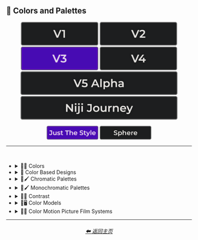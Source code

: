 <h2>🎨 Colors and Palettes</h2>

<div align="center">

[<img src="/Images/Repo_Parts/Buttons/Version_Buttons/button_version_V1_inactive.webp?raw=true" alt="MidJourney V1" height="64" />](/Pages/MJ_V1/Style_Pages/Sphere/Colors_and_Palettes.md)
[<img src="/Images/Repo_Parts/Buttons/Version_Buttons/button_version_V2_inactive.webp?raw=true" alt="MidJourney V2" height="64" />](/Pages/MJ_V2/Style_Pages/Sphere/Colors_and_Palettes.md)
[<img src="/Images/Repo_Parts/Buttons/Version_Buttons/button_version_V3_active.webp?raw=true" alt="MidJourney V3" height="64" />](/Pages/MJ_V3/Style_Pages/Just_The_Style/Colors_and_Palettes.md)
[<img src="/Images/Repo_Parts/Buttons/Version_Buttons/button_version_V4_inactive.webp?raw=true" alt="MidJourney V4" height="64" />](/Pages/MJ_V4/Style_Pages/Just_The_Style/Colors_and_Palettes.md)
<br>
[<img src="/Images/Repo_Parts/Buttons/Version_Buttons/button_version_V5_Alpha_inactive_half.webp?raw=true" alt="MidJourney V5" height="64" />](/Pages/MJ_V5/Style_Pages/Just_The_Style/Colors_and_Palettes.md)
[<img src="/Images/Repo_Parts/Buttons/Version_Buttons/button_version_niji_inactive_half.webp?raw=true" alt="Niji Journey" height="64" />](/Pages/Niji_Journey/Style_Pages/Colors_and_Palettes.md)

[<img src="/Images/Repo_Parts/Buttons/Image_Type_Buttons/button_just_the_style_active.webp?raw=true" alt="Just The Style" width="140.5" />](/Pages/MJ_V3/Style_Pages/Just_The_Style/Colors_and_Palettes.md)
[<img src="/Images/Repo_Parts/Buttons/Image_Type_Buttons/button_sphere_inactive.webp?raw=true" alt="Sphere" width="140.5" />](/Pages/MJ_V3/Style_Pages/Sphere/Colors_and_Palettes.md)

</div>

<hr>
<br>


- <details><summary>🎨🔴 Colors</summary><p>


	- <details><summary>🎨🔴 Basic Colors</summary><p><div align="center">

		| White | Black | Brown |
		| :-: | :-: | :-: |
		| <img src="/Images/MJ_V3/MidJourney_Styles/Colors/Basic_Colors/White.webp?raw=true" width="256" /> | <img src="/Images/MJ_V3/MidJourney_Styles/Colors/Basic_Colors/Black.webp?raw=true" width="256" /> | <img src="/Images/MJ_V3/MidJourney_Styles/Colors/Basic_Colors/Brown.webp?raw=true" width="256" /> |
		
		<br>
		
		| Light-Gray | Gray | Dark-Gray |
		| :-: | :-: | :-: |
		| <img src="/Images/MJ_V3/MidJourney_Styles/Colors/Basic_Colors/Light-Gray.webp?raw=true" width="256" /> | <img src="/Images/MJ_V3/MidJourney_Styles/Colors/Basic_Colors/Gray.webp?raw=true" width="256" /> | <img src="/Images/MJ_V3/MidJourney_Styles/Colors/Basic_Colors/Dark-Gray.webp?raw=true" width="256" /> |
		
		<br>
		
		| Maroon | Red | Orange |
		| :-: | :-: | :-: |
		| <img src="/Images/MJ_V3/MidJourney_Styles/Colors/Basic_Colors/Maroon.webp?raw=true" width="256" /> | <img src="/Images/MJ_V3/MidJourney_Styles/Colors/Basic_Colors/Red.webp?raw=true" width="256" /> | <img src="/Images/MJ_V3/MidJourney_Styles/Colors/Basic_Colors/Orange.webp?raw=true" width="256" /> |
		
		<br>
		
		| Yellow | Lime | Green |
		| :-: | :-: | :-: |
		| <img src="/Images/MJ_V3/MidJourney_Styles/Colors/Basic_Colors/Yellow.webp?raw=true" width="256" /> | <img src="/Images/MJ_V3/MidJourney_Styles/Colors/Basic_Colors/Lime.webp?raw=true" width="256" /> | <img src="/Images/MJ_V3/MidJourney_Styles/Colors/Basic_Colors/Green.webp?raw=true" width="256" /> |

		<br>
		
		| Cyan | Teal | Blue |
		| :-: | :-: | :-: |
		| <img src="/Images/MJ_V3/MidJourney_Styles/Colors/Basic_Colors/Cyan.webp?raw=true" width="256" /> | <img src="/Images/MJ_V3/MidJourney_Styles/Colors/Basic_Colors/Teal.webp?raw=true" width="256" /> | <img src="/Images/MJ_V3/MidJourney_Styles/Colors/Basic_Colors/Blue.webp?raw=true" width="256" /> |
		
		<br>
		
		| Indigo | Purple | Violet |
		| :-: | :-: | :-: |
		| <img src="/Images/MJ_V3/MidJourney_Styles/Colors/Basic_Colors/Indigo.webp?raw=true" width="256" /> | <img src="/Images/MJ_V3/MidJourney_Styles/Colors/Basic_Colors/Purple.webp?raw=true" width="256" /> | <img src="/Images/MJ_V3/MidJourney_Styles/Colors/Basic_Colors/Violet.webp?raw=true" width="256" /> |
		
		<br>
		
		| Fuchsia | Magenta | Pink |
		| :-: | :-: | :-: |
		| <img src="/Images/MJ_V3/MidJourney_Styles/Colors/Basic_Colors/Fuchsia.webp?raw=true" width="256" /> | <img src="/Images/MJ_V3/MidJourney_Styles/Colors/Basic_Colors/Magenta.webp?raw=true" width="256" /> | <img src="/Images/MJ_V3/MidJourney_Styles/Colors/Basic_Colors/Pink.webp?raw=true" width="256" /> |

		</div></p></details>


	- <details><summary>🎨🔵 Extended Colors</summary><p><div align="center">

		| Tan | Beige |
		| :-: | :-: |
		| <img src="/Images/MJ_V3/MidJourney_Styles/Colors/Extended_Colors/Tan.webp?raw=true" width="256" /> | <img src="/Images/MJ_V3/MidJourney_Styles/Colors/Extended_Colors/Beige.webp?raw=true" width="256" /> |

		<br>

		| Blush | Scarlet |
		| :-: | :-: |
		| <img src="/Images/MJ_V3/MidJourney_Styles/Wave_14/Blush.webp?raw=true" width="256" /> | <img src="/Images/MJ_V3/MidJourney_Styles/Colors/Extended_Colors/Scarlet.webp?raw=true" width="256" /> |
		
		<br>
		
		| Olive-Green | Chartreuse |
		| :-: | :-: |
		| <img src="/Images/MJ_V3/MidJourney_Styles/Colors/Extended_Colors/Olive-Green.webp?raw=true" width="256" /> | <img src="/Images/MJ_V3/MidJourney_Styles/Colors/Extended_Colors/Chartreuse.webp?raw=true" width="256" /> |
		
		<br>
		
		| Turquoise | Aqua | Azure |
		| :-: | :-: | :-: |
		| <img src="/Images/MJ_V3/MidJourney_Styles/Colors/Extended_Colors/Turquoise.webp?raw=true" width="256" /> | <img src="/Images/MJ_V3/MidJourney_Styles/Colors/Extended_Colors/Aqua.webp?raw=true" width="256" /> | <img src="/Images/MJ_V3/MidJourney_Styles/Colors/Extended_Colors/Azure.webp?raw=true" width="256" /> |

		</div></p></details>


	- <details><summary>🎨⚫ Dark Variations</summary><p><div align="center">

		| Dark-White | Dark-Brown |
		| :-: | :-: |
		| <img src="/Images/MJ_V3/MidJourney_Styles/Colors/Dark_Colors/Dark-White.webp?raw=true" width="256" /> | <img src="/Images/MJ_V3/MidJourney_Styles/Colors/Dark_Colors/Dark-Brown.webp?raw=true" width="256" /> |
		
		<br>
		
		| Dark-Maroon | Dark-Red | Dark-Orange |
		| :-: | :-: | :-: |
		| <img src="/Images/MJ_V3/MidJourney_Styles/Colors/Dark_Colors/Dark-Maroon.webp?raw=true" width="256" /> | <img src="/Images/MJ_V3/MidJourney_Styles/Colors/Dark_Colors/Dark-Red.webp?raw=true" width="256" /> | <img src="/Images/MJ_V3/MidJourney_Styles/Colors/Dark_Colors/Dark-Orange.webp?raw=true" width="256" /> |
		
		<br>
		
		| Dark-Yellow | Dark-Lime | Dark-Green |
		| :-: | :-: | :-: |
		| <img src="/Images/MJ_V3/MidJourney_Styles/Colors/Dark_Colors/Dark-Yellow.webp?raw=true" width="256" /> | <img src="/Images/MJ_V3/MidJourney_Styles/Colors/Dark_Colors/Dark-Lime.webp?raw=true" width="256" /> | <img src="/Images/MJ_V3/MidJourney_Styles/Colors/Dark_Colors/Dark-Green.webp?raw=true" width="256" /> |

		<br>
		
		| Dark-Cyan | Dark-Blue |
		| :-: | :-: |
		| <img src="/Images/MJ_V3/MidJourney_Styles/Colors/Dark_Colors/Dark-Cyan.webp?raw=true" width="256" /> | <img src="/Images/MJ_V3/MidJourney_Styles/Colors/Dark_Colors/Dark-Blue.webp?raw=true" width="256" /> |
		
		<br>
		
		| Dark-Purple | Dark-Magenta | Dark-Pink |
		| :-: | :-: | :-: |
		| <img src="/Images/MJ_V3/MidJourney_Styles/Colors/Dark_Colors/Dark-Purple.webp?raw=true" width="256" /> | <img src="/Images/MJ_V3/MidJourney_Styles/Colors/Dark_Colors/Dark-Magenta.webp?raw=true" width="256" /> | <img src="/Images/MJ_V3/MidJourney_Styles/Colors/Dark_Colors/Dark-Pink.webp?raw=true" width="256" /> |

		</div></p></details>


	- <details><summary>🎨⚪ Light Variations</summary><p><div align="center">

		| Light-Black | Light-Brown |
		| :-: | :-: |
		| <img src="/Images/MJ_V3/MidJourney_Styles/Colors/Light_Colors/Light-Black.webp?raw=true" width="256" /> | <img src="/Images/MJ_V3/MidJourney_Styles/Colors/Light_Colors/Light-Brown.webp?raw=true" width="256" /> |
		
		<br>
		
		| Light-Maroon | Light-Red | Light-Orange |
		| :-: | :-: | :-: |
		| <img src="/Images/MJ_V3/MidJourney_Styles/Colors/Light_Colors/Light-Maroon.webp?raw=true" width="256" /> | <img src="/Images/MJ_V3/MidJourney_Styles/Colors/Light_Colors/Light-Red.webp?raw=true" width="256" /> | <img src="/Images/MJ_V3/MidJourney_Styles/Colors/Light_Colors/Light-Orange.webp?raw=true" width="256" /> |
		
		<br>
		
		| Light-Yellow | Light-Lime | Light-Green |
		| :-: | :-: | :-: |
		| <img src="/Images/MJ_V3/MidJourney_Styles/Colors/Light_Colors/Light-Yellow.webp?raw=true" width="256" /> | <img src="/Images/MJ_V3/MidJourney_Styles/Colors/Light_Colors/Light-Lime.webp?raw=true" width="256" /> | <img src="/Images/MJ_V3/MidJourney_Styles/Colors/Light_Colors/Light-Green.webp?raw=true" width="256" /> |
		
		<br>
		
		| Light-Cyan | Light-Blue |
		| :-: | :-: |
		| <img src="/Images/MJ_V3/MidJourney_Styles/Colors/Light_Colors/Light-Cyan.webp?raw=true" width="256" /> | <img src="/Images/MJ_V3/MidJourney_Styles/Colors/Light_Colors/Light-Blue.webp?raw=true" width="256" /> |
		
		<br>
		
		| Light-Purple | Light-Magenta | Light-Pink |
		| :-: | :-: | :-: |
		| <img src="/Images/MJ_V3/MidJourney_Styles/Colors/Light_Colors/Light-Purple.webp?raw=true" width="256" /> | <img src="/Images/MJ_V3/MidJourney_Styles/Colors/Light_Colors/Light-Magenta.webp?raw=true" width="256" /> | <img src="/Images/MJ_V3/MidJourney_Styles/Colors/Light_Colors/Light-Pink.webp?raw=true" width="256" /> |


		</div></p></details>


	- <details><summary>🎨🔶 Vivid Variations</summary><p><div align="center">

		| Vivid-Brown | Vivid-Maroon | Vivid-Red |
		| :-: | :-: | :-: |
		| <img src="/Images/MJ_V3/MidJourney_Styles/Colors/Vivid_Colors/Vivid-Brown.webp?raw=true" width="256" /> | <img src="/Images/MJ_V3/MidJourney_Styles/Colors/Vivid_Colors/Vivid-Maroon.webp?raw=true" width="256" /> | <img src="/Images/MJ_V3/MidJourney_Styles/Colors/Vivid_Colors/Vivid-Red.webp?raw=true" width="256" /> |
		
		<br>
		
		| Vivid-Orange | Vivid-Yellow | Vivid-Lime |
		| :-: | :-: | :-: |
		| <img src="/Images/MJ_V3/MidJourney_Styles/Colors/Vivid_Colors/Vivid-Orange.webp?raw=true" width="256" /> | <img src="/Images/MJ_V3/MidJourney_Styles/Colors/Vivid_Colors/Vivid-Yellow.webp?raw=true" width="256" /> | <img src="/Images/MJ_V3/MidJourney_Styles/Colors/Vivid_Colors/Vivid-Lime.webp?raw=true" width="256" /> |
		
		<br>
		
		| Vivid-Green | Vivid-Cyan | Vivid-Blue |
		| :-: | :-: | :-: |
		| <img src="/Images/MJ_V3/MidJourney_Styles/Colors/Vivid_Colors/Vivid-Green.webp?raw=true" width="256" /> | <img src="/Images/MJ_V3/MidJourney_Styles/Colors/Vivid_Colors/Vivid-Cyan.webp?raw=true" width="256" /> | <img src="/Images/MJ_V3/MidJourney_Styles/Colors/Vivid_Colors/Vivid-Blue.webp?raw=true" width="256" /> |
		
		<br>
		
		| Vivid-Purple | Vivid-Magenta | Vivid-Pink |
		| :-: | :-: | :-: |
		| <img src="/Images/MJ_V3/MidJourney_Styles/Colors/Vivid_Colors/Vivid-Purple.webp?raw=true" width="256" /> | <img src="/Images/MJ_V3/MidJourney_Styles/Colors/Vivid_Colors/Vivid-Magenta.webp?raw=true" width="256" /> | <img src="/Images/MJ_V3/MidJourney_Styles/Colors/Vivid_Colors/Vivid-Pink.webp?raw=true" width="256" /> |

		</div></p></details>

  </p></details>


- <details><summary>🎨 Color Based Designs</summary><p><div align="center">

	| Color | Colorized | Color Wheel |
	| :-: | :-: | :-: |
	| <img src="/Images/MJ_V3/MidJourney_Styles/Wave_13/Color.webp?raw=true" width="256" /> | <img src="/Images/MJ_V3/MidJourney_Styles/Colorized.webp?raw=true" width="256" /> | <img src="/Images/MJ_V3/MidJourney_Styles/Color_Wheel.webp?raw=true" width="256" /> |

	<br>

	| Hue | Tone | Value |
	| :-: | :-: | :-: |
	| <img src="/Images/MJ_V3/MidJourney_Styles/Hue.webp?raw=true" width="256" /> | <img src="/Images/MJ_V3/MidJourney_Styles/Wave_14/Tone.webp?raw=true" width="256" /> | <img src="/Images/MJ_V3/MidJourney_Styles/Wave_14/Value.webp?raw=true" width="256" /> |

	<br>

	| Gradient | Color Blend | False-Color |
	| :-: | :-: | :-: |
	| <img src="/Images/MJ_V3/MidJourney_Styles/Gradient.webp?raw=true" width="256" /> | <img src="/Images/MJ_V3/MidJourney_Styles/Color_Blend.webp?raw=true" width="256" /> | <img src="/Images/MJ_V3/MidJourney_Styles/False-Color.webp?raw=true" width="256" /> |

	<br>

	| Vibrance | Vibrant Colors | Vivid |
	| :-: | :-: | :-: |
	| <img src="/Images/MJ_V3/MidJourney_Styles/Vibrance.webp?raw=true" width="256" /> | <img src="/Images/MJ_V3/MidJourney_Styles/Vibrant_Colors.webp?raw=true" width="256" /> | <img src="/Images/MJ_V3/MidJourney_Styles/Wave_13/Vivid.webp?raw=true" width="256" /> |
	
	
	<br>
	
	| Bright Colors | Light Colors |
	| :-: | :-: |
	| <img src="/Images/MJ_V3/MidJourney_Styles/Bright_Colors.webp?raw=true" width="256" /> | <img src="/Images/MJ_V3/MidJourney_Styles/Light_Colors.webp?raw=true" width="256" /> |
	
	<br>
	
	| Dark Colors | Darkened |
	| :-: | :-: |
	| <img src="/Images/MJ_V3/MidJourney_Styles/Dark_Colors.webp?raw=true" width="256" /> | <img src="/Images/MJ_V3/MidJourney_Styles/Wave_11/Darkened.webp?raw=true" width="256" /> |

	<br>
	
	| Neutral | Dingy Colors |
	| :-: | :-: |
	| <img src="/Images/MJ_V3/MidJourney_Styles/Neutral.webp?raw=true" width="256" /> | <img src="/Images/MJ_V3/MidJourney_Styles/Dingy_Colors.webp?raw=true" width="256" /> |

	<br>
	
	| Spectrum | Pigment | Variegated |
	| :-: | :-: | :-: |
	| <img src="/Images/MJ_V3/MidJourney_Styles/Spectrum.webp?raw=true" width="256" /> | <img src="/Images/MJ_V3/MidJourney_Styles/Pigment.webp?raw=true" width="256" /> | <img src="/Images/MJ_V3/MidJourney_Styles/Wave_14/Variegated.webp?raw=true" width="256" /> |

	<br>

	| Pure | Purity |
	| :-: | :-: |
	| <img src="/Images/MJ_V3/MidJourney_Styles/Pure.webp?raw=true" width="256" /> | <img src="/Images/MJ_V3/MidJourney_Styles/Purity.webp?raw=true" width="256" /> |

	<br>
	
	| Faded Colors | Faded |
	| :-: | :-: |
	| <img src="/Images/MJ_V3/MidJourney_Styles/Wave_14/Faded_Colors.webp?raw=true" width="256" /> | <img src="/Images/MJ_V3/MidJourney_Styles/Wave_14/Faded.webp?raw=true" width="256" /> |

	<br>
	
	| Autochrome | EnChroma |
	| :-: | :-: |
	| <img src="/Images/MJ_V3/MidJourney_Styles/Wave_14/Autochrome.webp?raw=true" width="256" /> | <img src="/Images/MJ_V3/MidJourney_Styles/Wave_14/EnChroma.webp?raw=true" width="256" /> |

	<br>
	
	| Happy Colors | Exciting Colors | Gloomy Colors |
	| :-: | :-: | :-: |
	| <img src="/Images/MJ_V3/MidJourney_Styles/Happy_Colors.webp?raw=true" width="256" /> | <img src="/Images/MJ_V3/MidJourney_Styles/Exciting_Colors.webp?raw=true" width="256" /> | <img src="/Images/MJ_V3/MidJourney_Styles/Gloomy_Colors.webp?raw=true" width="256" /> |
	
	<br>
	
	| Single Color | Double Colors | Dual Colors |
	| :-: | :-: | :-: |
	| <img src="/Images/MJ_V3/MidJourney_Styles/Single_Color.webp?raw=true" width="256" /> | <img src="/Images/MJ_V3/MidJourney_Styles/Double_Colors.webp?raw=true" width="256" /> | <img src="/Images/MJ_V3/MidJourney_Styles/Dual_Colors.webp?raw=true" width="256" /> |
	
	<br>
	
	| Triple Colors | Quadruple Colors | Quintuple Colors |
	| :-: | :-: | :-: |
	| <img src="/Images/MJ_V3/MidJourney_Styles/Triple_Colors.webp?raw=true" width="256" /> | <img src="/Images/MJ_V3/MidJourney_Styles/Quadruple_Colors.webp?raw=true" width="256" /> | <img src="/Images/MJ_V3/MidJourney_Styles/Quintuple_Colors.webp?raw=true" width="256" /> |
	
	<br>
	
	| Hextuple Colors | Septuple Colors | Octuple Colors |
	| :-: | :-: | :-: |
	| <img src="/Images/MJ_V3/MidJourney_Styles/Hextuple_Colors.webp?raw=true" width="256" /> | <img src="/Images/MJ_V3/MidJourney_Styles/Septuple_Colors.webp?raw=true" width="256" /> | <img src="/Images/MJ_V3/MidJourney_Styles/Octuple_Colors.webp?raw=true" width="256" /> |
	
	<br>
	
	| Infinituple Colors |
	| :-: |
	| <img src="/Images/MJ_V3/MidJourney_Styles/Infinituple_Colors.webp?raw=true" width="256" /> |

  </p></details>


- <details><summary>🎨🖌 Chromatic Palettes</summary><p><div align="center">

	| Palette | Color Palette |
	| :-: | :-: |
	| <img src="/Images/MJ_V3/MidJourney_Styles/Wave_13/Palette.webp?raw=true" width="256" /> | <img src="/Images/MJ_V3/MidJourney_Styles/Wave_13/Color_Palette.webp?raw=true" width="256" /> |

	<br>

	| Warm Color Palette | Cool Color Palette | Inverted Colors |
	| :-: | :-: | :-: |
	| <img src="/Images/MJ_V3/MidJourney_Styles/Warm_Color_Palette.webp?raw=true" width="256" /> | <img src="/Images/MJ_V3/MidJourney_Styles/Cool_Color_Palette.webp?raw=true" width="256" /> | <img src="/Images/MJ_V3/MidJourney_Styles/Inverted_Colors.webp?raw=true" width="256" /> |
	
	<br>
	
	| Colorful | Multicolored | Rainbow |
	| :-: | :-: | :-: |
	| <img src="/Images/MJ_V3/MidJourney_Styles/Colorful.webp?raw=true" width="256" /> | <img src="/Images/MJ_V3/MidJourney_Styles/Wave_12/Multicolored.webp?raw=true" width="256" /> | <img src="/Images/MJ_V3/MidJourney_Styles/Rainbow.webp?raw=true" width="256" /> |

	<br>

	| Spectral Color |
	| :-: |
	| <img src="/Images/MJ_V3/MidJourney_Styles/Spectral_Color.webp?raw=true" width="256" /> |
	
	<br>
	
	| Vibrant |
	| :-: |
	| <img src="/Images/MJ_V3/MidJourney_Styles/Wave_11/Vibrant.webp?raw=true" width="256" /> |

	<br>
	
	| Chroma | Dichromatism | Tetrachromacy |
	| :-: | :-: | :-: |
	| <img src="/Images/MJ_V3/MidJourney_Styles/Chroma.webp?raw=true" width="256" /> | <img src="/Images/MJ_V3/MidJourney_Styles/Dichromatism.webp?raw=true" width="256" /> | <img src="/Images/MJ_V3/MidJourney_Styles/Tetrachromacy.webp?raw=true" width="256" /> |
	
	<br>

	| Saturated | High Saturation | Low Saturation |
	| :-: | :-: | :-: |
	| <img src="/Images/MJ_V3/MidJourney_Styles/Saturated.webp?raw=true" width="256" /> | <img src="/Images/MJ_V3/MidJourney_Styles/Wave_10/High_Saturation.webp?raw=true" width="256" /> | <img src="/Images/MJ_V3/MidJourney_Styles/Wave_10/Low_Saturation.webp?raw=true" width="256" /> |

	<br>
	
	| Neon | Electric Colors |
	| :-: | :-: |
	| <img src="/Images/MJ_V3/MidJourney_Styles/Neon.webp?raw=true" width="256" /> | <img src="/Images/MJ_V3/MidJourney_Styles/Electric_Colors.webp?raw=true" width="256" /> |

	<br>
	
	| Complimentary-Colors | Split-Complementary-Colors | Supplementary-Colors |
	| :-: | :-: | :-: |
	| <img src="/Images/MJ_V3/MidJourney_Styles/Complimentary-Colors.webp?raw=true" width="256" /> | <img src="/Images/MJ_V3/MidJourney_Styles/Split-Complementary-Colors.webp?raw=true" width="256" /> | <img src="/Images/MJ_V3/MidJourney_Styles/Supplementary-Colors.webp?raw=true" width="256" /> |
	
	<br>
	
	| Analogous-Colors | Triadic-Colors | Tetradic-Colors |
	| :-: | :-: | :-: |
	| <img src="/Images/MJ_V3/MidJourney_Styles/Analogous-Colors.webp?raw=true" width="256" /> | <img src="/Images/MJ_V3/MidJourney_Styles/Triadic-Colors.webp?raw=true" width="256" /> | <img src="/Images/MJ_V3/MidJourney_Styles/Tetradic-Colors.webp?raw=true" width="256" /> |
	
	<br>
	
	| Polychromatic-Colors | Tonal Colors |
	| :-: | :-: |
	| <img src="/Images/MJ_V3/MidJourney_Styles/Polychromatic-Colors.webp?raw=true" width="256" /> | <img src="/Images/MJ_V3/MidJourney_Styles/Tonal_Colors.webp?raw=true" width="256" /> |

	<br>
	
	| Light | Light Mode |
	| :-: | :-: |
	| <img src="/Images/MJ_V3/MidJourney_Styles/Light.webp?raw=true" width="256" /> | <img src="/Images/MJ_V3/MidJourney_Styles/Light_Mode.webp?raw=true" width="256" /> |

	<br>
	
	| Dark | Dark Mode |
	| :-: | :-: |
	| <img src="/Images/MJ_V3/MidJourney_Styles/Dark.webp?raw=true" width="256" /> | <img src="/Images/MJ_V3/MidJourney_Styles/Dark_Mode.webp?raw=true" width="256" /> |

	<br>
	
	| Tones of Black | Tones of Black in Background | Light Blue Background |
	| :-: | :-: | :-: |
	| <img src="/Images/MJ_V3/MidJourney_Styles/Tones_of_Black.webp?raw=true" width="256" /> | <img src="/Images/MJ_V3/MidJourney_Styles/Tones_of_Black_in_Background.webp?raw=true" width="256" /> | <img src="/Images/MJ_V3/MidJourney_Styles/Light_Blue_Background.webp?raw=true" width="256" /> |

	<br>
	
	| Light Blue Foreground |
	| :-: |
	| <img src="/Images/MJ_V3/MidJourney_Styles/Light_Blue_Foreground.webp?raw=true" width="256" /> |

  </div></p></details>


- <details><summary>🎨🖌 Monochromatic Palettes</summary><p><div align="center">

	| Monochromatic | Monochrome | Black and White |
	| :-: | :-: | :-: |
	| <img src="/Images/MJ_V3/MidJourney_Styles/Wave_13/Monochromatic.webp?raw=true" width="256" /> | <img src="/Images/MJ_V3/MidJourney_Styles/Monochrome.webp?raw=true" width="256" /> | <img src="/Images/MJ_V3/MidJourney_Styles/Black_and_White.webp?raw=true" width="256" /> |
	
	<br>
	
	| Desaturated | Sepia |
	| :-: | :-: |
	| <img src="/Images/MJ_V3/MidJourney_Styles/Desaturated.webp?raw=true" width="256" /> | <img src="/Images/MJ_V3/MidJourney_Styles/Sepia.webp?raw=true" width="256" /> |

	<br>
	
	| Cyanopsia | Chloropsia | Erythropsia |
	| :-: | :-: | :-: |
	| <img src="/Images/MJ_V3/MidJourney_Styles/Wave_11/Cyanopsia.webp?raw=true" width="256" /> | <img src="/Images/MJ_V3/MidJourney_Styles/Chloropsia.webp?raw=true" width="256" /> | <img src="/Images/MJ_V3/MidJourney_Styles/Erythropsia.webp?raw=true" width="256" /> |

	<br>
	
	| Dyschromatopsia | Chromatopsia | Hyperchromatopsia |
	| :-: | :-: | :-: |
	| <img src="/Images/MJ_V3/MidJourney_Styles/Dyschromatopsia.webp?raw=true" width="256" /> | <img src="/Images/MJ_V3/MidJourney_Styles/Chromatopsia.webp?raw=true" width="256" /> | <img src="/Images/MJ_V3/MidJourney_Styles/Hyperchromatopsia.webp?raw=true" width="256" /> |

	</div></p></details>


- <details><summary>🎨🔲 Contrast</summary><p><div align="center">

	| Contrast |
	| :-: |
	| <img src="/Images/MJ_V3/MidJourney_Styles/Wave_13/Contrast.webp?raw=true" width="256" /> |
	
	<br>

	| High Contrast | Low Contrast |
	| :-: | :-: |
	| <img src="/Images/MJ_V3/MidJourney_Styles/High_Contrast.webp?raw=true" width="256" /> | <img src="/Images/MJ_V3/MidJourney_Styles/Low_Contrast.webp?raw=true" width="256" /> | 

	</div></p></details>


- <details><summary>🎨🖥 Color Models</summary><p><div align="center">

	| Color Model |
	| :-: |
	| <img src="/Images/MJ_V3/MidJourney_Styles/Wave_13/Color_Model.webp?raw=true" width="256" /> |
	
	<br>

	| RGB | scRGB | CMYK |
	| :-: | :-: | :-: |
	| <img src="/Images/MJ_V3/MidJourney_Styles/RGB.webp?raw=true" width="256" /> | <img src="/Images/MJ_V3/MidJourney_Styles/scRGB.webp?raw=true" width="256" /> | <img src="/Images/MJ_V3/MidJourney_Styles/CMYK.webp?raw=true" width="256" /> |
	
	<br>

	| HSV | HSL | HCL |
	| :-: | :-: | :-: |
	| <img src="/Images/MJ_V3/MidJourney_Styles/HSV.webp?raw=true" width="256" /> | <img src="/Images/MJ_V3/MidJourney_Styles/HSL.webp?raw=true" width="256" /> | <img src="/Images/MJ_V3/MidJourney_Styles/HCL.webp?raw=true" width="256" /> |
	
	<br>

	| VGA | EGA | CGA |
	| :-: | :-: | :-: |
	| <img src="/Images/MJ_V3/MidJourney_Styles/VGA.webp?raw=true" width="256" /> | <img src="/Images/MJ_V3/MidJourney_Styles/EGA.webp?raw=true" width="256" /> | <img src="/Images/MJ_V3/MidJourney_Styles/CGA.webp?raw=true" width="256" /> | 
	
	<br>
	
	| HDR | sRGB | DCI-P3 |
	| :-: | :-: | :-: |
	| <img src="/Images/MJ_V3/MidJourney_Styles/HDR.webp?raw=true" width="256" /> | <img src="/Images/MJ_V3/MidJourney_Styles/sRGB.webp?raw=true" width="256" /> | <img src="/Images/MJ_V3/MidJourney_Styles/DCI-P3.webp?raw=true" width="256" /> |
	
	<br>
	
	| Adobe RGB | ProPhoto RGB | Pantone |
	| :-: | :-: | :-: |
	| <img src="/Images/MJ_V3/MidJourney_Styles/Adobe_RGB.webp?raw=true" width="256" /> | <img src="/Images/MJ_V3/MidJourney_Styles/ProPhoto_RGB.webp?raw=true" width="256" /> | <img src="/Images/MJ_V3/MidJourney_Styles/Pantone.webp?raw=true" width="256" /> |

	<br>
	
	| YCbCr | YPbPr | Coloroid |
	| :-: | :-: | :-: |
	| <img src="/Images/MJ_V3/MidJourney_Styles/YCbCr.webp?raw=true" width="256" /> | <img src="/Images/MJ_V3/MidJourney_Styles/YPbPr.webp?raw=true" width="256" /> | <img src="/Images/MJ_V3/MidJourney_Styles/Coloroid.webp?raw=true" width="256" /> |

	</div></p></details>


- <details><summary>🎨🎥 Color Motion Picture Film Systems</summary><p><div align="center">

	| Technicolor | Kinemacolor |
	| :-: | :-: |
	| <img src="/Images/MJ_V3/MidJourney_Styles/Technicolor.webp?raw=true" width="256" /> | <img src="/Images/MJ_V3/MidJourney_Styles/Kinemacolor.webp?raw=true" width="256" /> | 
	
	<br>
	
	| Kodachrome | Cinecolor | Agfacolor |
	| :-: | :-: | :-: |
	| <img src="/Images/MJ_V3/MidJourney_Styles/Kodachrome.webp?raw=true" width="256" /> | <img src="/Images/MJ_V3/MidJourney_Styles/Cinecolor.webp?raw=true" width="256" /> | <img src="/Images/MJ_V3/MidJourney_Styles/Agfacolor.webp?raw=true" width="256" /> | 

	</div></p></details>


<hr><!--------------->
<div align="center">
<h6><a href="/README.md">⬅ 返回主页</a></h6>
</div>